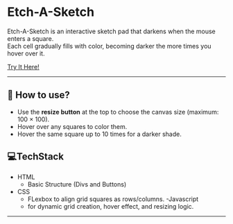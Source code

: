 # Etch-A-Sketch

Etch-A-Sketch is an interactive sketch pad that darkens when the mouse enters a square.  
Each cell gradually fills with color, becoming darker the more times you hover over it.

[Try It Here!](https://your-live-demo-link.com)

---

## 📌 How to use?
- Use the **resize button** at the top to choose the canvas size (maximum: 100 × 100).  
- Hover over any squares to color them.  
- Hover the same square up to 10 times for a darker shade.

## 💻TechStack
- HTML
  - Basic Structure (Divs and Buttons)
- CSS
  - FLexbox to align grid squares as rows/columns.
-Javascript
  - for dynamic grid creation, hover effect, and resizing logic.
---

